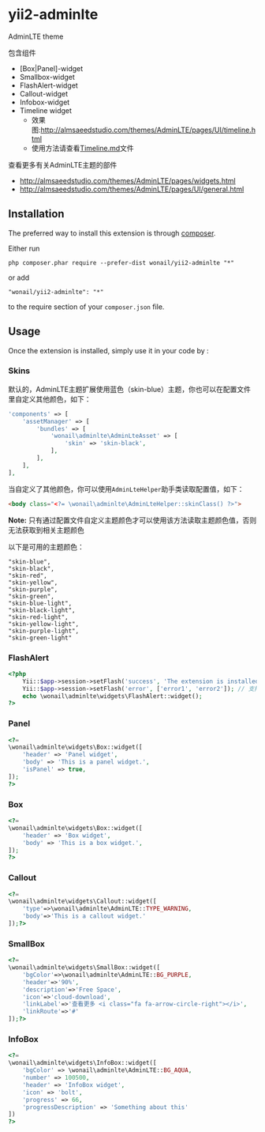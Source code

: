 # yii2-adminlte
AdminLTE theme

包含组件
 * [Box|Panel]-widget 
 * Smallbox-widget
 * FlashAlert-widget
 * Callout-widget
 * Infobox-widget
 * Timeline widget 
 	- 效果图:http://almsaeedstudio.com/themes/AdminLTE/pages/UI/timeline.html
 	- 使用方法请查看[Timeline.md](https://github.com/Wonail/yii2-adminlte/blob/master/widgets/Timeline.md)文件

查看更多有关AdminLTE主题的部件
* http://almsaeedstudio.com/themes/AdminLTE/pages/widgets.html
* http://almsaeedstudio.com/themes/AdminLTE/pages/UI/general.html

Installation
------------

The preferred way to install this extension is through [composer](http://getcomposer.org/download/).

Either run

```
php composer.phar require --prefer-dist wonail/yii2-adminlte "*"
```

or add

```
"wonail/yii2-adminlte": "*"
```

to the require section of your `composer.json` file.


Usage
-----

Once the extension is installed, simply use it in your code by  :

### Skins

默认的，AdminLTE主题扩展使用蓝色（skin-blue）主题，你也可以在配置文件里自定义其他颜色，如下：

```php
'components' => [
    'assetManager' => [
        'bundles' => [
            'wonail\adminlte\AdminLteAsset' => [
                'skin' => 'skin-black',
            ],
        ],
    ],
],
```

当自定义了其他颜色，你可以使用`AdminLteHelper`助手类读取配置值，如下：
```html
<body class="<?= \wonail\adminlte\AdminLteHelper::skinClass() ?>">
```

**Note:** 只有通过配置文件自定义主题颜色才可以使用该方法读取主题颜色值，否则无法获取到相关主题颜色

以下是可用的主题颜色：

```
"skin-blue",
"skin-black",
"skin-red",
"skin-yellow",
"skin-purple",
"skin-green",
"skin-blue-light",
"skin-black-light",
"skin-red-light",
"skin-yellow-light",
"skin-purple-light",
"skin-green-light"
```

### FlashAlert
```php
<?php
    Yii::$app->session->setFlash('success', 'The extension is installed!');
    Yii::$app->session->setFlash('error', ['error1', 'error2']); // 支持数组
    echo \wonail\adminlte\widgets\FlashAlert::widget();
?>
```

### Panel
```php
<?=
\wonail\adminlte\widgets\Box::widget([
    'header' => 'Panel widget',
    'body' => 'This is a panel widget.',
    'isPanel' => true,
]);
?>
```

### Box
```php
<?=
\wonail\adminlte\widgets\Box::widget([
    'header' => 'Box widget',
    'body' => 'This is a box widget.',
]);
?>
```

### Callout
```php
<?=
\wonail\adminlte\widgets\Callout::widget([
    'type'=>\wonail\adminlte\AdminLTE::TYPE_WARNING,
    'body'=>'This is a callout widget.'
]);?>
```

### SmallBox
```php
<?=
\wonail\adminlte\widgets\SmallBox::widget([
    'bgColor'=>\wonail\adminlte\AdminLTE::BG_PURPLE,
    'header'=>'90%',
    'description'=>'Free Space',
    'icon'=>'cloud-download',
    'linkLabel'=>'查看更多 <i class="fa fa-arrow-circle-right"></i>',
    'linkRoute'=>'#'
]);?>
```

### InfoBox
```php
<?=
\wonail\adminlte\widgets\InfoBox::widget([
    'bgColor' => \wonail\adminlte\AdminLTE::BG_AQUA,
    'number' => 100500,
    'header' => 'InfoBox widget',
    'icon' => 'bolt',
    'progress' => 66,
    'progressDescription' => 'Something about this'
])
?>
```
